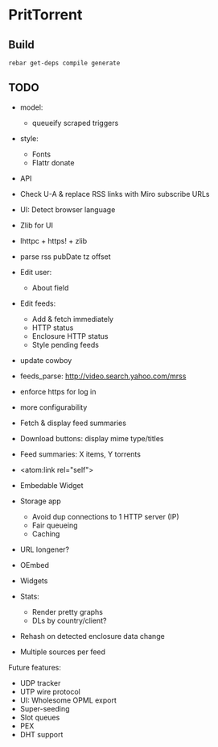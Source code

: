 PritTorrent
===========

Build
-----

```
rebar get-deps compile generate
```


TODO
----

* model:
  * queueify scraped triggers

* style:
  * Fonts
  * Flattr donate

* API

* Check U-A & replace RSS links with Miro subscribe URLs
* UI: Detect browser language
* Zlib for UI
* lhttpc + https! + zlib
* parse rss pubDate tz offset

* Edit user:
  * About field
* Edit feeds:
  * Add & fetch immediately
  * HTTP status
  * Enclosure HTTP status
  * Style pending feeds

* update cowboy
* feeds_parse: http://video.search.yahoo.com/mrss

* enforce https for log in
* more configurability

* Fetch & display feed summaries
* Download buttons: display mime type/titles

* Feed summaries: X items, Y torrents
* <atom:link rel="self">

* Embedable Widget

* Storage app
  - Avoid dup connections to 1 HTTP server (IP)
  - Fair queueing
  - Caching
* URL longener?
* OEmbed
* Widgets

* Stats:
  - Render pretty graphs
  - DLs by country/client?

* Rehash on detected enclosure data change
* Multiple sources per feed

Future features:

* UDP tracker
* UTP wire protocol
* UI: Wholesome OPML export
* Super-seeding
* Slot queues
* PEX
* DHT support
